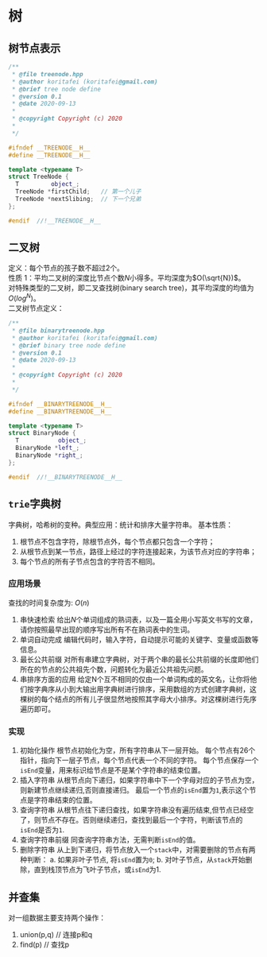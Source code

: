 # 树

## 树节点表示

```cpp
/**
 * @file treenode.hpp
 * @author koritafei (koritafei@gmail.com)
 * @brief tree node define
 * @version 0.1
 * @date 2020-09-13
 *
 * @copyright Copyright (c) 2020
 *
 */

#ifndef __TREENODE__H__
#define __TREENODE__H__

template <typename T>
struct TreeNode {
  T         object_;
  TreeNode *firstChild;   // 第一个儿子
  TreeNode *nextSlibing;  // 下一个兄弟
};

#endif  //!__TREENODE__H__
```

## 二叉树

定义：每个节点的孩子数不超过$2$个。  
性质 1：平均二叉树的深度比节点个数$N$小得多。平均深度为$O(\sqrt{N})$。  
对特殊类型的二叉树，即二叉查找树(binary search tree)，其平均深度的均值为$O(log^N)$。  
二叉树节点定义：

```cpp
/**
 * @file binarytreenode.hpp
 * @author koritafei (koritafei@gmail.com)
 * @brief binary tree node define
 * @version 0.1
 * @date 2020-09-13
 *
 * @copyright Copyright (c) 2020
 *
 */

#ifndef __BINARYTREENODE__H__
#define __BINARYTREENODE__H__

template <typename T>
struct BinaryNode {
  T           object_;
  BinaryNode *left_;
  BinaryNode *right_;
};

#endif  //!__BINARYTREENODE__H__
```
## `trie`字典树
字典树，哈希树的变种。典型应用：统计和排序大量字符串。
基本性质：
1. 根节点不包含字符，除根节点外，每个节点都只包含一个字符；
2. 从根节点到某一节点，路径上经过的字符连接起来，为该节点对应的字符串；
3. 每个节点的所有子节点包含的字符否不相同。

### 应用场景
查找的时间复杂度为: $O(n)$
1. 串快速检索
   给出$N$个单词组成的熟词表，以及一篇全用小写英文书写的文章，请你按照最早出现的顺序写出所有不在熟词表中的生词。
2. 单词自动完成
   编辑代码时，输入字符，自动提示可能的关键字、变量或函数等信息。
3. 最长公共前缀
   对所有串建立字典树，对于两个串的最长公共前缀的长度即他们所在的节点的公共祖先个数，问题转化为最近公共祖先问题。
4. 串排序方面的应用
   给定N个互不相同的仅由一个单词构成的英文名，让你将他们按字典序从小到大输出用字典树进行排序，采用数组的方式创建字典树，这棵树的每个结点的所有儿子很显然地按照其字母大小排序。对这棵树进行先序遍历即可。
### 实现
1. 初始化操作
   根节点初始化为空，所有字符串从下一层开始。
   每个节点有26个指针，指向下一层子节点，每个节点代表一个不同的字符。
   每个节点保存一个`isEnd`变量，用来标识给节点是不是某个字符串的结束位置。
2. 插入字符串
   从根节点向下递归，如果字符串中下一个字母对应的子节点为空，则新建节点继续递归,否则直接递归。
   最后一个节点的`isEnd`置为`1`,表示这个节点是字符串结束的位置。
3. 查询字符串
   从根节点往下递归查找，如果字符串没有遍历结束,但节点已经空了，则节点不存在。否则继续递归，查找到最后一个字符，判断该节点的`isEnd`是否为`1`.
4. 查询字符串前缀
   同查询字符串方法，无需判断`isEnd`的值。
5. 删除字符串
   从上到下递归，将节点放入一个`stack`中，对需要删除的节点有两种判断：
   a. 如果非叶子节点, 将`isEnd`置为`0`;
   b. 对叶子节点，从`stack`开始删除，直到栈顶节点为飞叶子节点，或`isEnd`为1.

## 并查集
对一组数据主要支持两个操作：
1. union(p,q) // 连接p和q
2. find(p) // 查找p




